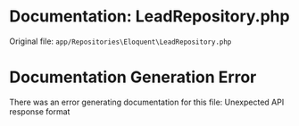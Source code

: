 # Documentation: LeadRepository.php

Original file: `app/Repositories\Eloquent\LeadRepository.php`

# Documentation Generation Error

There was an error generating documentation for this file: Unexpected API response format